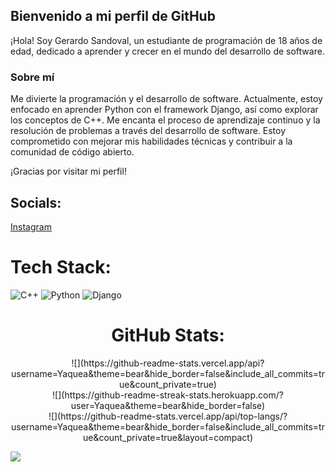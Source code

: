 ## Bienvenido a mi perfil de GitHub

¡Hola! Soy Gerardo Sandoval, un estudiante de programación de 18 años de edad, dedicado a aprender y crecer en el mundo del desarrollo de software.

### Sobre mí

Me divierte la programación y el desarrollo de software. Actualmente, estoy enfocado en aprender Python con el framework Django, así como explorar los conceptos de C++. Me encanta el proceso de aprendizaje continuo y la resolución de problemas a través del desarrollo de software. Estoy comprometido con mejorar mis habilidades técnicas y contribuir a la comunidad de código abierto.

¡Gracias por visitar mi perfil! 

## Socials:
[Instagram](https://instagram.com/yaquea_) 

# Tech Stack:
![C++](https://img.shields.io/badge/c++-%2300599C.svg?style=for-the-badge&logo=c%2B%2B&logoColor=white) ![Python](https://img.shields.io/badge/python-3670A0?style=for-the-badge&logo=python&logoColor=ffdd54) ![Django](https://img.shields.io/badge/django-%23092E20.svg?style=for-the-badge&logo=django&logoColor=white)

# <center>GitHub Stats:</center>
<center>![](https://github-readme-stats.vercel.app/api?username=Yaquea&theme=bear&hide_border=false&include_all_commits=true&count_private=true)<br/></center>
<center>![](https://github-readme-streak-stats.herokuapp.com/?user=Yaquea&theme=bear&hide_border=false)<br/></center>
<center>![](https://github-readme-stats.vercel.app/api/top-langs/?</center><center>username=Yaquea&theme=bear&hide_border=false&include_all_commits=true&count_private=true&layout=compact)</center>

[![](https://visitcount.itsvg.in/api?id=Yaquea&icon=1&color=11)](https://visitcount.itsvg.in)
